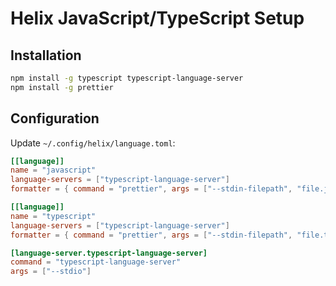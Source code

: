 # Helix JavaScript/TypeScript Setup

## Installation

```bash
npm install -g typescript typescript-language-server
npm install -g prettier
```

## Configuration

Update `~/.config/helix/language.toml`:

```toml
[[language]]
name = "javascript"
language-servers = ["typescript-language-server"]
formatter = { command = "prettier", args = ["--stdin-filepath", "file.js"] }

[[language]]
name = "typescript"
language-servers = ["typescript-language-server"]
formatter = { command = "prettier", args = ["--stdin-filepath", "file.ts"] }

[language-server.typescript-language-server]
command = "typescript-language-server"
args = ["--stdio"]
```
